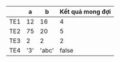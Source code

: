 |      | a  | b  | Kết quả mong đợi
| -----|----|----|-----------------
| TE1  | 12 | 16 | 4
| TE2  | 75 | 20 | 5
| TE3  | 2 | 2 | 2
| TE4  | '3' | 'abc' | false
